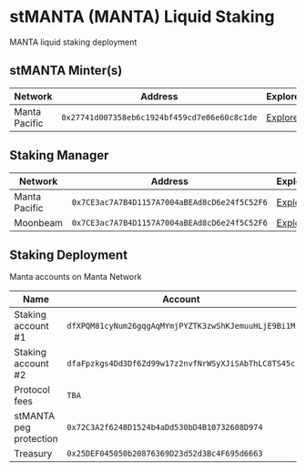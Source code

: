 # stMANTA (MANTA) Liquid Staking
MANTA liquid staking deployment

## stMANTA Minter(s)

| Network | Address | Explorer |
| -- | -- | -- |
| Manta Pacific | `0x27741d007358eb6c1924bf459cd7e06e60c8c1de` | [Explorer](https://pacific-explorer.manta.network/address/0x27741d007358eb6c1924bf459cd7e06e60c8c1de) |

## Staking Manager
| Network | Address | Explorer |
| -- | -- | -- |
| Manta Pacific | `0x7CE3ac7A7B4D1157A7004aBEAd8cD6e24f5C52F6` | [Explorer](https://pacific-explorer.manta.network/address/0x7CE3ac7A7B4D1157A7004aBEAd8cD6e24f5C52F6) |
| Moonbeam | `0x7CE3ac7A7B4D1157A7004aBEAd8cD6e24f5C52F6` | [Explorer](https://moonscan.io/address/0x7CE3ac7A7B4D1157A7004aBEAd8cD6e24f5C52F6) |

## Staking Deployment
Manta accounts on Manta Network

| Name | Account | Explorer |
| -- | -- | -- |
| Staking account #1 | `dfXPQM81cyNum26gqgAqMYmjPYZTK3zwShKJemuuHLjE9Bi1M` | [Subscan](https://manta.subscan.io/account/dfXPQM81cyNum26gqgAqMYmjPYZTK3zwShKJemuuHLjE9Bi1M) |
| Staking account #2 | `dfaFpzkgs4Dd3Df6Zd99w17z2nvfNrWSyXJiSAbThLC8TS45c` | [Subscan](https://manta.subscan.io/account/dfaFpzkgs4Dd3Df6Zd99w17z2nvfNrWSyXJiSAbThLC8TS45c) |
| Protocol fees | `TBA` | `TBA` |
| stMANTA peg protection | `0x72C3A2f6248D1524b4aDd530bD4B10732608D974` | [Explorer](https://pacific-explorer.manta.network/address/0x72C3A2f6248D1524b4aDd530bD4B10732608D974) |
| Treasury | `0x25DEF045050b20876369D23d52d3Bc4F695d6663` | [Explorer](https://pacific-explorer.manta.network/address/0x25DEF045050b20876369D23d52d3Bc4F695d6663) |
